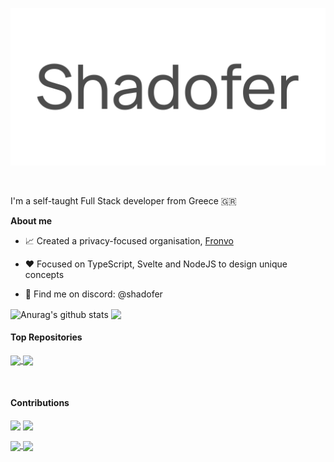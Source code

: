 <a href='https://shadofer.com'>
    <p align='center'>
        <picture>
            <source media="(prefers-color-scheme: dark)" srcset="https://raw.githubusercontent.com/Shadofer/Shadofer/main/.github/assets/shadofer-banner-white.svg">
            <img alt="Shadofer logo" src="https://raw.githubusercontent.com/Shadofer/Shadofer/main/.github/assets/shadofer-banner-dark.svg">
        </picture>
    </p>
</a>

<div>

<br />

I'm a self-taught Full Stack developer from Greece 🇬🇷

**About me**

- 📈 Created a privacy-focused organisation, [Fronvo](https://fronvo.com)

- ❤️ Focused on TypeScript, Svelte and NodeJS to design unique concepts

- 💬 Find me on discord: @shadofer

<img align="center" src="https://github-readme-stats.vercel.app/api?username=shadofer&show_icons=true&include_all_commits=true&hide_border=true" alt="Anurag's github stats" /> <img align="center" src="https://github-readme-stats.vercel.app/api/top-langs/?username=shadofer&layout=compact&hide_border=true" />

#### Top Repositories

<a href='https://github.com/fronvo/site'><img align="center" src="https://github-readme-stats.vercel.app/api/pin/?username=fronvo&repo=site" /> </a> <a href='https://github.com/fronvo/server'><img align="center" src="https://github-readme-stats.vercel.app/api/pin/?username=fronvo&repo=server" /> </a>

<br />

#### Contributions

<a href='https://github.com/shiryel/saos'><img align="center" src="https://github-readme-stats.vercel.app/api/pin/?username=shiryel&repo=saos" /></a> <a href='https://github.com/pincer-org/pincer'><img align="center" src="https://github-readme-stats.vercel.app/api/pin/?username=pincer-org&repo=pincer" /> </a>

<a href='https://github.com/linuxmint/mintwelcome'><img align="center" src="https://github-readme-stats.vercel.app/api/pin/?username=linuxmint&repo=mintwelcome" /> </a> <a href='https://github.com/dogegarden/dogehouse.py'><img align="center" src="https://github-readme-stats.vercel.app/api/pin/?username=dogegarden&repo=dogehouse.py" /> </a>

<br />
<br />
